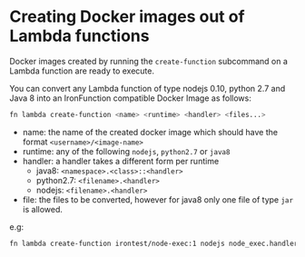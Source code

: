 # Creating Docker images out of Lambda functions
Docker images created by running the `create-function` subcommand on a Lambda function are ready to execute.

You can convert any Lambda function of type nodejs 0.10, python 2.7 and Java 8 into an
IronFunction compatible Docker Image as follows:
```bash
fn lambda create-function <name> <runtime> <handler> <files...>
```

* name: the name of the created docker image which should have the format `<username>/<image-name>`
* runtime: any of the following `nodejs`, `python2.7` or `java8`
* handler: a handler takes a different form per runtime
    * java8: `<namespace>.<class>::<handler>`
    * python2.7:  `<filename>.<handler>`
    * nodejs: `<filename>.<handler>`
* file: the files to be converted, however for java8 only one file of type `jar` is allowed.

e.g:
```bash
fn lambda create-function irontest/node-exec:1 nodejs node_exec.handler node_exec.js
```


